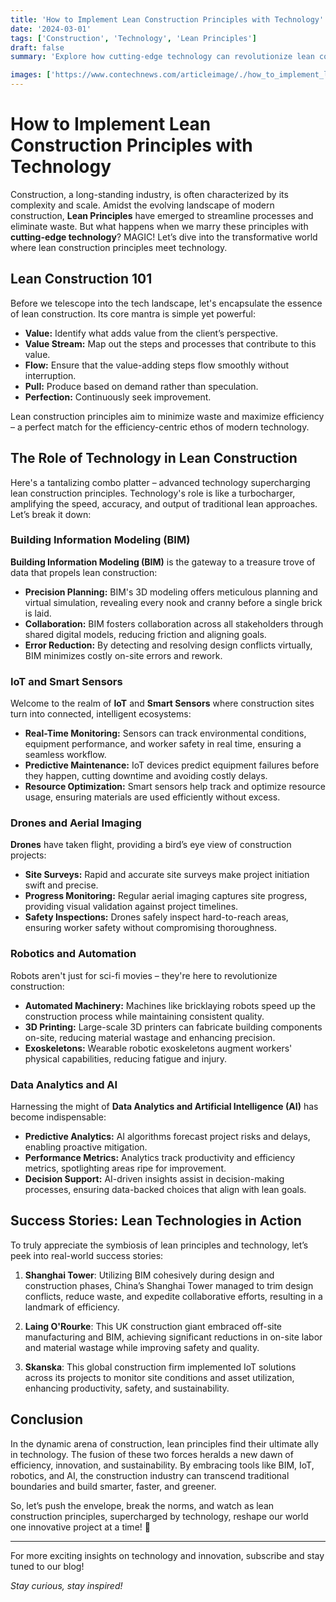 ```yaml
---
title: 'How to Implement Lean Construction Principles with Technology'
date: '2024-03-01'
tags: ['Construction', 'Technology', 'Lean Principles']
draft: false
summary: 'Explore how cutting-edge technology can revolutionize lean construction practices, enhance efficiency, and reduce waste in the construction industry.'

images: ['https://www.contechnews.com/articleimage/./how_to_implement_lean_construction_principles_with_technology.webp']
---
```


# How to Implement Lean Construction Principles with Technology

Construction, a long-standing industry, is often characterized by its complexity and scale. Amidst the evolving landscape of modern construction, **Lean Principles** have emerged to streamline processes and eliminate waste. But what happens when we marry these principles with **cutting-edge technology**? MAGIC! Let’s dive into the transformative world where lean construction principles meet technology.

## Lean Construction 101

Before we telescope into the tech landscape, let's encapsulate the essence of lean construction. Its core mantra is simple yet powerful:

- **Value:** Identify what adds value from the client’s perspective.
- **Value Stream:** Map out the steps and processes that contribute to this value.
- **Flow:** Ensure that the value-adding steps flow smoothly without interruption.
- **Pull:** Produce based on demand rather than speculation.
- **Perfection:** Continuously seek improvement.

Lean construction principles aim to minimize waste and maximize efficiency – a perfect match for the efficiency-centric ethos of modern technology.

## The Role of Technology in Lean Construction

Here's a tantalizing combo platter – advanced technology supercharging lean construction principles. Technology's role is like a turbocharger, amplifying the speed, accuracy, and output of traditional lean approaches. Let’s break it down:

### Building Information Modeling (BIM)

**Building Information Modeling (BIM)** is the gateway to a treasure trove of data that propels lean construction:

- **Precision Planning:** BIM's 3D modeling offers meticulous planning and virtual simulation, revealing every nook and cranny before a single brick is laid.
- **Collaboration:** BIM fosters collaboration across all stakeholders through shared digital models, reducing friction and aligning goals.
- **Error Reduction:** By detecting and resolving design conflicts virtually, BIM minimizes costly on-site errors and rework.

### IoT and Smart Sensors

Welcome to the realm of **IoT** and **Smart Sensors** where construction sites turn into connected, intelligent ecosystems:

- **Real-Time Monitoring:** Sensors can track environmental conditions, equipment performance, and worker safety in real time, ensuring a seamless workflow.
- **Predictive Maintenance:** IoT devices predict equipment failures before they happen, cutting downtime and avoiding costly delays.
- **Resource Optimization:** Smart sensors help track and optimize resource usage, ensuring materials are used efficiently without excess.

### Drones and Aerial Imaging

**Drones** have taken flight, providing a bird’s eye view of construction projects:

- **Site Surveys:** Rapid and accurate site surveys make project initiation swift and precise.
- **Progress Monitoring:** Regular aerial imaging captures site progress, providing visual validation against project timelines.
- **Safety Inspections:** Drones safely inspect hard-to-reach areas, ensuring worker safety without compromising thoroughness.

### Robotics and Automation

Robots aren't just for sci-fi movies – they're here to revolutionize construction:

- **Automated Machinery:** Machines like bricklaying robots speed up the construction process while maintaining consistent quality.
- **3D Printing:** Large-scale 3D printers can fabricate building components on-site, reducing material wastage and enhancing precision.
- **Exoskeletons:** Wearable robotic exoskeletons augment workers' physical capabilities, reducing fatigue and injury.

### Data Analytics and AI

Harnessing the might of **Data Analytics and Artificial Intelligence (AI)** has become indispensable:

- **Predictive Analytics:** AI algorithms forecast project risks and delays, enabling proactive mitigation.
- **Performance Metrics:** Analytics track productivity and efficiency metrics, spotlighting areas ripe for improvement.
- **Decision Support:** AI-driven insights assist in decision-making processes, ensuring data-backed choices that align with lean goals.

## Success Stories: Lean Technologies in Action

To truly appreciate the symbiosis of lean principles and technology, let’s peek into real-world success stories:

1. **Shanghai Tower**: Utilizing BIM cohesively during design and construction phases, China’s Shanghai Tower managed to trim design conflicts, reduce waste, and expedite collaborative efforts, resulting in a landmark of efficiency.
  
2. **Laing O'Rourke**: This UK construction giant embraced off-site manufacturing and BIM, achieving significant reductions in on-site labor and material wastage while improving safety and quality.

3. **Skanska**: This global construction firm implemented IoT solutions across its projects to monitor site conditions and asset utilization, enhancing productivity, safety, and sustainability.

## Conclusion

In the dynamic arena of construction, lean principles find their ultimate ally in technology. The fusion of these two forces heralds a new dawn of efficiency, innovation, and sustainability. By embracing tools like BIM, IoT, robotics, and AI, the construction industry can transcend traditional boundaries and build smarter, faster, and greener.

So, let’s push the envelope, break the norms, and watch as lean construction principles, supercharged by technology, reshape our world one innovative project at a time! 🚀

---

For more exciting insights on technology and innovation, subscribe and stay tuned to our blog!

*Stay curious, stay inspired!*